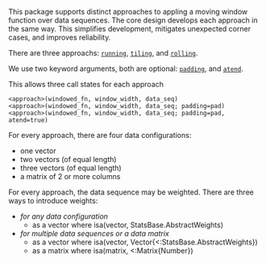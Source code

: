 This package supports distinct approaches to appling a 
moving window function over data sequences.
The core design develops each approach in the same way.
This simplifies development, mitigates unexpected corner cases,
and improves reliability.

There are three approachs: 
[`running`](..\approach\running.md), 
[`tiling`](..\approach\tiling.md), and 
[`rolling`](..\approach\rolling.md).

We use two keyword arguments, both are optional:
[`padding`](..\approach\padding.md), and 
[`atend`](..\approach\atend.md).

This allows three call states for each approach
```
<approach>(windowed_fn, window_width, data_seq)
<approach>(windowed_fn, window_width, data_seq; padding=pad)
<approach>(windowed_fn, window_width, data_seq; padding=pad, atend=true)
```

For every approach, there are four data configurations:

- one vector
- two vectors (of equal length)
- three vectors (of equal length)
- a matrix of 2 or more columns

For every approach, the data sequence may be weighted. 
There are three ways to introduce weights:

- _for any data configuration_
  - as a vector where isa(vector, StatsBase.AbstractWeights)
- _for multiple data sequences or a data matrix_
  - as a vector where isa(vector, Vector{<:StatsBase.AbstractWeights})
  - as a matrix where isa(matrix, <:Matrix{Number})

